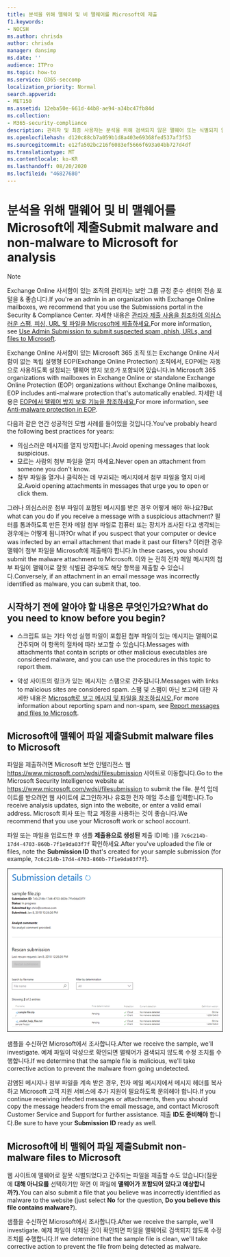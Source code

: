 ```yaml
---
title: 분석을 위해 맬웨어 및 비 맬웨어를 Microsoft에 제출
f1.keywords:
- NOCSH
ms.author: chrisda
author: chrisda
manager: dansimp
ms.date: ''
audience: ITPro
ms.topic: how-to
ms.service: O365-seccomp
localization_priority: Normal
search.appverid:
- MET150
ms.assetid: 12eba50e-661d-44b8-ae94-a34bc47fb84d
ms.collection:
- M365-security-compliance
description: 관리자 및 최종 사용자는 분석을 위해 검색되지 않은 맬웨어 또는 식별되지 않은 맬웨어 첨부 파일을 Microsoft에 제출하는 방법에 대해 알고 있습니다.
ms.openlocfilehash: d120c88cb7a059b1d8a403e69368fed537af3f53
ms.sourcegitcommit: e12fa502bc216f6083ef5666f693a04bb727d4df
ms.translationtype: MT
ms.contentlocale: ko-KR
ms.lasthandoff: 08/20/2020
ms.locfileid: "46827680"
---
```

# <a name="submit-malware-and-non-malware-to-microsoft-for-analysis"></a><span data-ttu-id="68a32-103">분석을 위해 맬웨어 및 비 맬웨어를 Microsoft에 제출</span><span class="sxs-lookup"><span data-stu-id="68a32-103">Submit malware and non-malware to Microsoft for analysis</span></span>

> [!NOTE]
> <span data-ttu-id="68a32-104">Exchange Online 사서함이 있는 조직의 관리자는 보안 그룹 규정 준수 센터의 전송 포털을 & 좋습니다.</span><span class="sxs-lookup"><span data-stu-id="68a32-104">If you're an admin in an organization with Exchange Online mailboxes, we recommend that you use the Submissions portal in the Security & Compliance Center.</span></span> <span data-ttu-id="68a32-105">자세한 내용은 [관리자 제출 사용을 참조하여 의심스러운 스팸, 피싱, URL 및 파일을 Microsoft에 제출하세요.](admin-submission.md)</span><span class="sxs-lookup"><span data-stu-id="68a32-105">For more information, see [Use Admin Submission to submit suspected spam, phish, URLs, and files to Microsoft](admin-submission.md).</span></span>

<span data-ttu-id="68a32-106">Exchange Online 사서함이 있는 Microsoft 365 조직 또는 Exchange Online 사서함이 없는 독립 실행형 EOP(Exchange Online Protection) 조직에서, EOP에는 자동으로 사용하도록 설정되는 맬웨어 방지 보호가 포함되어 있습니다.</span><span class="sxs-lookup"><span data-stu-id="68a32-106">In Microsoft 365 organizations with mailboxes in Exchange Online or standalone Exchange Online Protection (EOP) organizations without Exchange Online mailboxes, EOP includes anti-malware protection that's automatically enabled.</span></span> <span data-ttu-id="68a32-107">자세한 내용은 [EOP에서 맬웨어 방지 보호 기능을 참조하세요.](anti-malware-protection.md)</span><span class="sxs-lookup"><span data-stu-id="68a32-107">For more information, see [Anti-malware protection in EOP](anti-malware-protection.md).</span></span>

<span data-ttu-id="68a32-108">다음과 같은 연간 성공적인 모범 사례를 들어있을 것입니다.</span><span class="sxs-lookup"><span data-stu-id="68a32-108">You've probably heard the following best practices for years:</span></span>

- <span data-ttu-id="68a32-109">의심스러운 메시지를 열지 방지합니다.</span><span class="sxs-lookup"><span data-stu-id="68a32-109">Avoid opening messages that look suspicious.</span></span>
- <span data-ttu-id="68a32-110">모르는 사람의 첨부 파일을 열지 마세요.</span><span class="sxs-lookup"><span data-stu-id="68a32-110">Never open an attachment from someone you don't know.</span></span>
- <span data-ttu-id="68a32-111">첨부 파일을 열거나 클릭하는 데 부과되는 메시지에서 첨부 파일을 열지 마세요.</span><span class="sxs-lookup"><span data-stu-id="68a32-111">Avoid opening attachments in messages that urge you to open or click them.</span></span>

<span data-ttu-id="68a32-112">그러나 의심스러운 첨부 파일이 포함된 메시지를 받은 경우 어떻게 해야 하나요?</span><span class="sxs-lookup"><span data-stu-id="68a32-112">But what can you do if you receive a message with a suspicious attachment?</span></span> <span data-ttu-id="68a32-113">필터를 통과하도록 만든 전자 메일 첨부 파일로 컴퓨터 또는 장치가 조사된 다고 생각되는 경우에는 어떻게 됩니까?</span><span class="sxs-lookup"><span data-stu-id="68a32-113">Or what if you suspect that your computer or device was infected by an email attachment that made it past our filters?</span></span> <span data-ttu-id="68a32-114">이러한 경우 맬웨어 첨부 파일을 Microsoft에 제출해야 합니다.</span><span class="sxs-lookup"><span data-stu-id="68a32-114">In these cases, you should submit the malware attachment to Microsoft.</span></span> <span data-ttu-id="68a32-115">이와 는 전히 전자 메일 메시지의 첨부 파일이 맬웨어로 잘못 식별된 경우에도 해당 항목을 제출할 수 있습니다.</span><span class="sxs-lookup"><span data-stu-id="68a32-115">Conversely, if an attachment in an email message was incorrectly identified as malware, you can submit that, too.</span></span>

## <a name="what-do-you-need-to-know-before-you-begin"></a><span data-ttu-id="68a32-116">시작하기 전에 알아야 할 내용은 무엇인가요?</span><span class="sxs-lookup"><span data-stu-id="68a32-116">What do you need to know before you begin?</span></span>

- <span data-ttu-id="68a32-117">스크립트 또는 기타 악성 실행 파일이 포함된 첨부 파일이 있는 메시지는 맬웨어로 간주되며 이 항목의 절차에 따라 보고할 수 있습니다.</span><span class="sxs-lookup"><span data-stu-id="68a32-117">Messages with attachments that contain scripts or other malicious executables are considered malware, and you can use the procedures in this topic to report them.</span></span>

- <span data-ttu-id="68a32-118">악성 사이트의 링크가 있는 메시지는 스팸으로 간주됩니다.</span><span class="sxs-lookup"><span data-stu-id="68a32-118">Messages with links to malicious sites are considered spam.</span></span> <span data-ttu-id="68a32-119">스팸 및 스팸이 아닌 보고에 대한 자세한 내용은 [Microsoft로 보고 메시지 및 파일을 참조하십시오.](report-junk-email-messages-to-microsoft.md)</span><span class="sxs-lookup"><span data-stu-id="68a32-119">For more information about reporting spam and non-spam, see [Report messages and files to Microsoft](report-junk-email-messages-to-microsoft.md).</span></span>

## <a name="submit-malware-files-to-microsoft"></a><span data-ttu-id="68a32-120">Microsoft에 맬웨어 파일 제출</span><span class="sxs-lookup"><span data-stu-id="68a32-120">Submit malware files to Microsoft</span></span>

<span data-ttu-id="68a32-121">파일을 제출하려면 Microsoft 보안 인텔리전스 웹 <https://www.microsoft.com/wdsi/filesubmission> 사이트로 이동합니다.</span><span class="sxs-lookup"><span data-stu-id="68a32-121">Go to the Microsoft Security Intelligence website at <https://www.microsoft.com/wdsi/filesubmission> to submit the file.</span></span> <span data-ttu-id="68a32-122">분석 업데이트를 받으려면 웹 사이트에 로그인하거나 유효한 전자 메일 주소를 입력합니다.</span><span class="sxs-lookup"><span data-stu-id="68a32-122">To receive analysis updates, sign into the website, or enter a valid email address.</span></span> <span data-ttu-id="68a32-123">Microsoft 회사 또는 학교 계정을 사용하는 것이 좋습니다.</span><span class="sxs-lookup"><span data-stu-id="68a32-123">We recommend that you use your Microsoft work or school account.</span></span>

<span data-ttu-id="68a32-124">파일 또는 파일을 업로드한 후 샘플 **제출용으로 생성된** 제출 ID(예: )를 `7c6c214b-17d4-4703-860b-7f1e9da03f7f` 확인하세요.</span><span class="sxs-lookup"><span data-stu-id="68a32-124">After you've uploaded the file or files, note the **Submission ID** that's created for your sample submission (for example, `7c6c214b-17d4-4703-860b-7f1e9da03f7f`).</span></span>

![Windows Defender 보안 인텔리전스 웹 사이트의 전송 세부 정보](../../media/EOP-Malware-Protection-Center.png)

<span data-ttu-id="68a32-126">샘플을 수신하면 Microsoft에서 조사합니다.</span><span class="sxs-lookup"><span data-stu-id="68a32-126">After we receive the sample, we'll investigate.</span></span> <span data-ttu-id="68a32-127">예제 파일이 악성으로 확인되면 맬웨어가 검색되지 않도록 수정 조치를 수행합니다.</span><span class="sxs-lookup"><span data-stu-id="68a32-127">If we determine that the sample file is malicious, we'll take corrective action to prevent the malware from going undetected.</span></span>

<span data-ttu-id="68a32-128">감염된 메시지나 첨부 파일을 계속 받은 경우, 전자 메일 메시지에서 메시지 헤더를 복사하고 Microsoft 고객 지원 서비스에 추가 지원이 필요하도록 문의해야 합니다.</span><span class="sxs-lookup"><span data-stu-id="68a32-128">If you continue receiving infected messages or attachments, then you should copy the message headers from the email message, and contact Microsoft Customer Service and Support for further assistance.</span></span> <span data-ttu-id="68a32-129">제출 **ID도 준비해야** 합니다.</span><span class="sxs-lookup"><span data-stu-id="68a32-129">Be sure to have your **Submission ID** ready as well.</span></span>

## <a name="submit-non-malware-files-to-microsoft"></a><span data-ttu-id="68a32-130">Microsoft에 비 맬웨어 파일 제출</span><span class="sxs-lookup"><span data-stu-id="68a32-130">Submit non-malware files to Microsoft</span></span>

<span data-ttu-id="68a32-131">웹 사이트에 맬웨어로 잘못 식별되었다고 간주되는 파일을 제출할 수도 있습니다(질문에 **대해 아니요를** 선택하기만 하면 이 파일에 **맬웨어가 포함되어 있다고 예상합니까?).**</span><span class="sxs-lookup"><span data-stu-id="68a32-131">You can also submit a file that you believe was incorrectly identified as malware to the website (just select **No** for the question, **Do you believe this file contains malware?**).</span></span>

<span data-ttu-id="68a32-132">샘플을 수신하면 Microsoft에서 조사합니다.</span><span class="sxs-lookup"><span data-stu-id="68a32-132">After we receive the sample, we'll investigate.</span></span> <span data-ttu-id="68a32-133">예제 파일이 삭제된 것이 확인되면 파일을 맬웨어로 검색되지 않도록 수정 조치를 수행합니다.</span><span class="sxs-lookup"><span data-stu-id="68a32-133">If we determine that the sample file is clean, we'll take corrective action to prevent the file from being detected as malware.</span></span>
